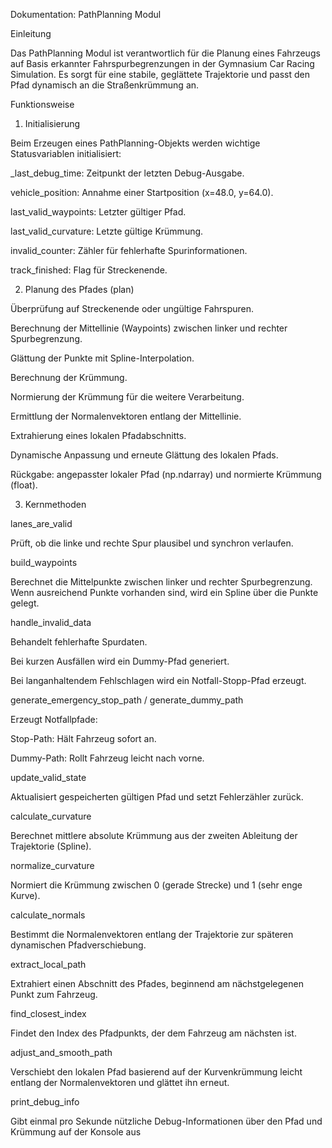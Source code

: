 Dokumentation: PathPlanning Modul

Einleitung

Das PathPlanning Modul ist verantwortlich für die Planung eines Fahrzeugs auf Basis erkannter Fahrspurbegrenzungen in der Gymnasium Car Racing Simulation. Es sorgt für eine stabile, geglättete Trajektorie und passt den Pfad dynamisch an die Straßenkrümmung an.

Funktionsweise

1. Initialisierung

Beim Erzeugen eines PathPlanning-Objekts werden wichtige Statusvariablen initialisiert:

_last_debug_time: Zeitpunkt der letzten Debug-Ausgabe.

vehicle_position: Annahme einer Startposition (x=48.0, y=64.0).

last_valid_waypoints: Letzter gültiger Pfad.

last_valid_curvature: Letzte gültige Krümmung.

invalid_counter: Zähler für fehlerhafte Spurinformationen.

track_finished: Flag für Streckenende.

2. Planung des Pfades (plan)

Überprüfung auf Streckenende oder ungültige Fahrspuren.

Berechnung der Mittellinie (Waypoints) zwischen linker und rechter Spurbegrenzung.

Glättung der Punkte mit Spline-Interpolation.

Berechnung der Krümmung.

Normierung der Krümmung für die weitere Verarbeitung.

Ermittlung der Normalenvektoren entlang der Mittellinie.

Extrahierung eines lokalen Pfadabschnitts.

Dynamische Anpassung und erneute Glättung des lokalen Pfads.

Rückgabe: angepasster lokaler Pfad (np.ndarray) und normierte Krümmung (float).

3. Kernmethoden

lanes_are_valid

Prüft, ob die linke und rechte Spur plausibel und synchron verlaufen.

build_waypoints

Berechnet die Mittelpunkte zwischen linker und rechter Spurbegrenzung. Wenn ausreichend Punkte vorhanden sind, wird ein Spline über die Punkte gelegt.

handle_invalid_data

Behandelt fehlerhafte Spurdaten.

Bei kurzen Ausfällen wird ein Dummy-Pfad generiert.

Bei langanhaltendem Fehlschlagen wird ein Notfall-Stopp-Pfad erzeugt.

generate_emergency_stop_path / generate_dummy_path

Erzeugt Notfallpfade:

Stop-Path: Hält Fahrzeug sofort an.

Dummy-Path: Rollt Fahrzeug leicht nach vorne.

update_valid_state

Aktualisiert gespeicherten gültigen Pfad und setzt Fehlerzähler zurück.

calculate_curvature

Berechnet mittlere absolute Krümmung aus der zweiten Ableitung der Trajektorie (Spline).

normalize_curvature

Normiert die Krümmung zwischen 0 (gerade Strecke) und 1 (sehr enge Kurve).

calculate_normals

Bestimmt die Normalenvektoren entlang der Trajektorie zur späteren dynamischen Pfadverschiebung.

extract_local_path

Extrahiert einen Abschnitt des Pfades, beginnend am nächstgelegenen Punkt zum Fahrzeug.

find_closest_index

Findet den Index des Pfadpunkts, der dem Fahrzeug am nächsten ist.

adjust_and_smooth_path

Verschiebt den lokalen Pfad basierend auf der Kurvenkrümmung leicht entlang der Normalenvektoren und glättet ihn erneut.

print_debug_info

Gibt einmal pro Sekunde nützliche Debug-Informationen über den Pfad und Krümmung auf der Konsole aus